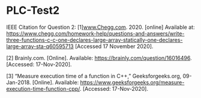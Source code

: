 # PLC-Test2
IEEE Citation for Question 2:
[1]www.Chegg.com. 2020. [online] Available at: <https://www.chegg.com/homework-help/questions-and-answers/write-three-functions-c-c-one-declares-large-array-statically-one-declares-large-array-sta-q60595713> [Accessed 17 November 2020].

[2]	Brainly.com. [Online]. Available: https://brainly.com/question/16016496. [Accessed: 17-Nov-2020].

[3]	“Measure execution time of a function in C++,” Geeksforgeeks.org, 09-Jan-2018. [Online]. Available: https://www.geeksforgeeks.org/measure-execution-time-function-cpp/. [Accessed: 17-Nov-2020].

